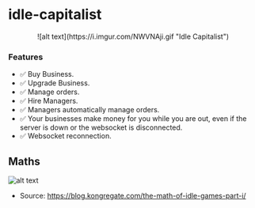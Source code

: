 # idle-capitalist
<span style="display:block;text-align: center">
  ![alt text](https://i.imgur.com/NWVNAji.gif "Idle Capitalist")
</span>

### Features
  - ✅ Buy Business.
  - ✅ Upgrade Business.
  - ✅ Manage orders.
  - ✅ Hire Managers.
  - ✅ Managers automatically manage orders.
  - ✅ Your businesses make money for you while you are out, even if the server is down or the websocket is disconnected.
  - ✅ Websocket reconnection.

## Maths
![alt text](https://cdn1.kongcdn.com/assets/files/0001/8435/anthony_idle_1.png "Maths of Idle capitalist table")



* Source: https://blog.kongregate.com/the-math-of-idle-games-part-i/

